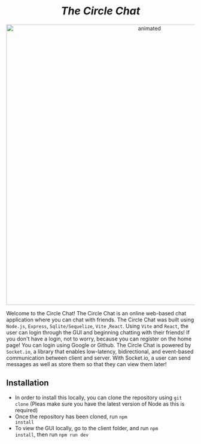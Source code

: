 <h1 align="center"><i>The Circle Chat </i></h1>
<p align="center" >
<img  width=750 src="circle_chat.gif" alt="animated"/>
</p>

Welcome to the Circle Chat! The Circle Chat is an online web-based chat application where you can chat with friends. The Circle Chat was built using <code>Node.js</code>, <code>Express</code>, <code>Sqlite/Sequelize</code>, <code>Vite</code> ,<code>React</code>. Using <code>Vite</code> and <code>React</code>, the user can login through the GUI and beginning chatting with their friends! If you don't have a login, not to worry, because you can register on the home page! You can login using Google or Github. The Circle Chat is powered by <code>Socket.io</code>, a library that enables low-latency, bidirectional, and event-based communication between client and server. With Socket.io, a user can send messages as well as store them so that they can view them later!

## Installation
* In order to install this locally, you can clone the repository using <code>git clone</code> (Pleas make sure you have the latest version of Node as this is required)
* Once the repository has been cloned, run <code>npm install</code>
* To view the GUI locally, go to the client folder, and run <code>npm install</code>, then run <code>npm run dev</code>
